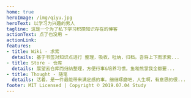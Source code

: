 ```yaml
---
home: true
heroImage: /img/qiyu.jpg
heroText: 以学习为兴趣的男人
tagline: 这是一个为了私下学习积攒知识存在的博客
actionText: 点了也没用 →
actionLink: 
features:
- title: Wiki - 求索
  details: 基于书签对知识点进行 整理，吸收，吐纳，归档。吾将上下而求索...
- title: Store - 仓库
  details: 展望云仓库而归纳整理，方便行事&培养习惯。鱼和熊掌我全都要...
- title: Thought - 随笔
  details: 活着，是一件最能带来满足感的事。细细琢磨吧，人生啊，有意思的很...
footer: MIT Licensed | Copyright © 2019.07.04 Study
---
```

